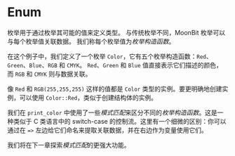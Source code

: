 # Enum

枚举用于通过枚举其可能的值来定义类型。
与传统枚举不同，MoonBit 枚举可以与每个枚举值关联数据。
我们称每个枚举值为*枚举构造函数*。

在这个例子中，我们定义了一个枚举 `Color`，它有五个枚举构造函数：`Red`、`Green`、`Blue`、`RGB` 和 `CMYK`。
`Red`、`Green` 和 `Blue` 值直接表示它们描述的颜色，而 `RGB` 和 `CMYK` 则与数据关联。

像 `Red` 和 `RGB(255,255,255)` 这样的值都是 `Color` 类型的实例。要更明确地创建实例，可以使用 `Color::Red`，类似于创建结构体的实例。

我们在 `print_color` 中使用了一些*模式匹配*来区分不同的*枚举构造函数*。这是一种类似于 C 类语言中的 switch-case 的控制流。这里有一个细微的区别：你可以通过在 `=>` 左边给它们命名来提取关联数据，并在右边作为变量使用它们。

我们将在下一章探索*模式匹配*的更强大功能。

